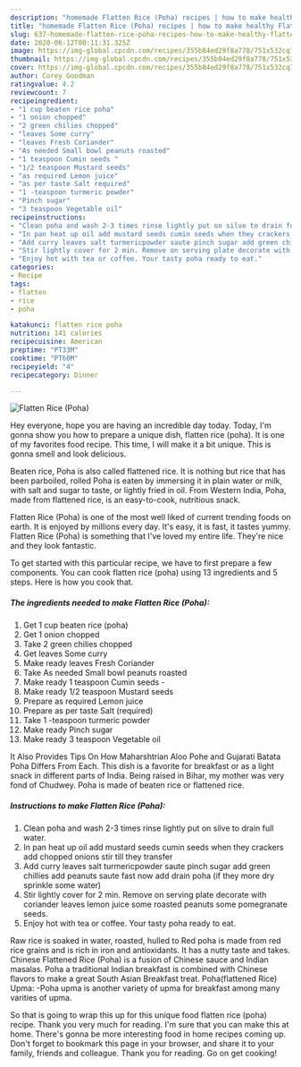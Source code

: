 ```yaml
---
description: "homemade Flatten Rice (Poha) recipes | how to make healthy Flatten Rice (Poha)"
title: "homemade Flatten Rice (Poha) recipes | how to make healthy Flatten Rice (Poha)"
slug: 637-homemade-flatten-rice-poha-recipes-how-to-make-healthy-flatten-rice-poha
date: 2020-06-12T00:11:31.325Z
image: https://img-global.cpcdn.com/recipes/355b84ed29f8a778/751x532cq70/flatten-rice-poha-recipe-main-photo.jpg
thumbnail: https://img-global.cpcdn.com/recipes/355b84ed29f8a778/751x532cq70/flatten-rice-poha-recipe-main-photo.jpg
cover: https://img-global.cpcdn.com/recipes/355b84ed29f8a778/751x532cq70/flatten-rice-poha-recipe-main-photo.jpg
author: Corey Goodman
ratingvalue: 4.2
reviewcount: 7
recipeingredient:
- "1 cup beaten rice poha"
- "1 onion chopped"
- "2 green chilies chopped"
- "leaves Some curry"
- "leaves Fresh Coriander"
- "As needed Small bowl peanuts roasted"
- "1 teaspoon Cumin seeds "
- "1/2 teaspoon Mustard seeds"
- "as required Lemon juice"
- "as per taste Salt required"
- "1 -teaspoon turmeric powder"
- "Pinch sugar"
- "3 teaspoon Vegetable oil"
recipeinstructions:
- "Clean poha and wash 2-3 times rinse lightly put on silve to drain full water."
- "In pan heat up oil add mustard seeds cumin seeds when they crackers add chopped onions stir till they transfer"
- "Add curry leaves salt turmericpowder saute pinch sugar add green chillies add peanuts saute fast now add drain poha (if they more dry sprinkle some water)"
- "Stir lightly cover for 2 min. Remove on serving plate decorate with coriander leaves lemon juice some roasted peanuts some pomegranate seeds."
- "Enjoy hot with tea or coffee. Your tasty poha ready to eat."
categories:
- Recipe
tags:
- flatten
- rice
- poha

katakunci: flatten rice poha 
nutrition: 141 calories
recipecuisine: American
preptime: "PT33M"
cooktime: "PT60M"
recipeyield: "4"
recipecategory: Dinner

---
```



![Flatten Rice (Poha)](https://img-global.cpcdn.com/recipes/355b84ed29f8a778/751x532cq70/flatten-rice-poha-recipe-main-photo.jpg)

Hey everyone, hope you are having an incredible day today. Today, I'm gonna show you how to prepare a unique dish, flatten rice (poha). It is one of my favorites food recipe. This time, I will make it a bit unique. This is gonna smell and look delicious.

Beaten rice, Poha is also called flattened rice. It is nothing but rice that has been parboiled, rolled Poha is eaten by immersing it in plain water or milk, with salt and sugar to taste, or lightly fried in oil. From Western India, Poha, made from flattened rice, is an easy-to-cook, nutritious snack.

Flatten Rice (Poha) is one of the most well liked of current trending foods on earth. It is enjoyed by millions every day. It's easy, it is fast, it tastes yummy. Flatten Rice (Poha) is something that I've loved my entire life. They're nice and they look fantastic.


To get started with this particular recipe, we have to first prepare a few components. You can cook flatten rice (poha) using 13 ingredients and 5 steps. Here is how you cook that.

<!--inarticleads1-->

##### The ingredients needed to make Flatten Rice (Poha):

1. Get 1 cup beaten rice (poha)
1. Get 1 onion chopped
1. Take 2 green chilies chopped
1. Get leaves Some curry
1. Make ready leaves Fresh Coriander
1. Take As needed Small bowl peanuts roasted
1. Make ready 1 teaspoon Cumin seeds -
1. Make ready 1/2 teaspoon Mustard seeds
1. Prepare as required Lemon juice
1. Prepare as per taste Salt (required)
1. Take 1 -teaspoon turmeric powder
1. Make ready Pinch sugar
1. Make ready 3 teaspoon Vegetable oil


It Also Provides Tips On How Maharshtrian Aloo Pohe and Gujarati Batata Poha Differs From Each. This dish is a favorite for breakfast or as a light snack in different parts of India. Being raised in Bihar, my mother was very fond of Chudwey. Poha is made of beaten rice or flattened rice. 

<!--inarticleads2-->

##### Instructions to make Flatten Rice (Poha):

1. Clean poha and wash 2-3 times rinse lightly put on silve to drain full water.
1. In pan heat up oil add mustard seeds cumin seeds when they crackers add chopped onions stir till they transfer
1. Add curry leaves salt turmericpowder saute pinch sugar add green chillies add peanuts saute fast now add drain poha (if they more dry sprinkle some water)
1. Stir lightly cover for 2 min. Remove on serving plate decorate with coriander leaves lemon juice some roasted peanuts some pomegranate seeds.
1. Enjoy hot with tea or coffee. Your tasty poha ready to eat.


Raw rice is soaked in water, roasted, hulled to Red poha is made from red rice grains and is rich in iron and antioxidants. It has a nutty taste and takes. Chinese Flattened Rice (Poha) is a fusion of Chinese sauce and Indian masalas. Poha a traditional Indian breakfast is combined with Chinese flavors to make a great South Asian Breakfast treat. Poha(flattened Rice) Upma: -Poha upma is another variety of upma for breakfast among many varities of upma. 

So that is going to wrap this up for this unique food flatten rice (poha) recipe. Thank you very much for reading. I'm sure that you can make this at home. There's gonna be more interesting food in home recipes coming up. Don't forget to bookmark this page in your browser, and share it to your family, friends and colleague. Thank you for reading. Go on get cooking!

